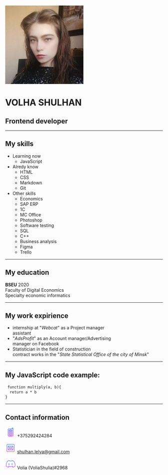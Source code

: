 ![Volha Shulhan](/img/photo.jpg)


# VOLHA SHULHAN

## Frontend developer

********

## My skills
* Learning now
    * JavaScript
* Alredy know
    * HTML
    * CSS
    * Markdown
    * Git
* Other skills
    * Economics
    * SAP ERP
    * 1C
    * MC Office
    * Photoshop
    * Software testing
    * SQL
    * C++
    * Business analysis
    * Figma
    * Trello


********

## My education

**BSEU** 2020  
Faculty of Digital Economics  
Specialty economic informatics

********

## My work expirience

* internship at "*Webcat*" as a Project manager  
assistant                                      
* "*AdsProfit*" as an Account manager/Advertising    
manager on Facebook                            
* Statistician in the field of construction    
contract works in the "*State Statistical Office* 
*of the city of Minsk*"

********

## My JavaScript code example:

     function multiply(a, b){
      return a * b
    }

********

## Contact information

![Phone](/img/icons8-сотовый-телефон-64.png)   +375292424284


![E-mail](/img/icons8-почта-64.png)  shulhan.lelya@gmail.com


![Discord](/img/icons8-discord-64.png) Volia (VoliaShulia)#2968